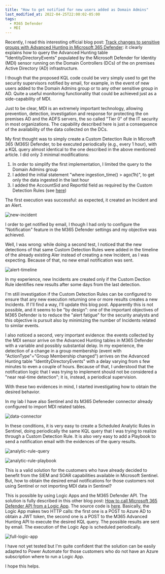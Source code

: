 ```yaml
---
title: "How to get notified for new users added as Domain Admins"
last_modified_at: 2022-04-25T22:00:02-05:00
tags:
  - M365 Defender
  - MDI
---
```


Recently, I read this interesting official blog post: [Track changes to sensitive groups with Advanced Hunting in Microsoft 365 Defender](https://techcommunity.microsoft.com/t5/security-compliance-and-identity/track-changes-to-sensitive-groups-with-advanced-hunting-in/ba-p/3275198): it clearly explains how to query the Advanced Hunting table "IdentityDirectoryEvents" populated by the Microsoft Defender for Identity (MDI) sensor running on the Domain Controllers (DCs) of the on premises Active Directory (AD) infrastructure. 

I though that the proposed KQL code could be very simply used to get the security supervisors notified by email, for example, in the event of new users added to the Domain Admins group or to any other sensitive group in AD. Quite a useful monitoring functionality that could be achieved just as a side-capability of MDI. 

Just to be clear, MDI is an extremely important technology, allowing prevention, detection, investigation and response for protecting the on premises AD and the ADFS servers, the so called "Tier 0" of the IT security in most organizations. The capability described here is just a consequence of the availability of the data collected on the DCs.

My first thought was to simply create a Custom Detection Rule in Microoft 365 (M365) Defender, to be executed periodically (e.g., every 1 hour), with a KQL query almost identical to the one described in the above mentioned article. I did only 3 minimal modifications:
1. In order to simplify the first implementation, I limited the query to the Domain Admins group
2. I added the initial statement "where ingestion_time() > ago(1h)", to get only the data ingested in the last hour
3. I added the AccountSid and ReportId field as required by the Custom Detection Rules (see [here](https://docs.microsoft.com/en-us/microsoft-365/security/defender/custom-detection-rules))

The first execution was successful: as expected, it created an Incident and an Alert. 

![new-incident](https://raw.githubusercontent.com/stefanpems/stefanpems.github.io/master/assets/2022-04-25-How%20to%20get%20notified%20for%20new%20users%20added%20to%20Domain%20Admins/new-incident.png)

I order to get notified by email, I though I had only to configure the "Notification" feature in the M365 Defender settings and my objective was achieved. 

Well, I was wrong: while doing a second test, I noticed that the new detections of that same Custom Detection Rules were added in the timeline of the already existing Aler instead of creating a new Incident, as I was expecting. Because of that, no new email notification was sent.

![alert-timeline](https://raw.githubusercontent.com/stefanpems/stefanpems.github.io/master/assets/2022-04-25-How%20to%20get%20notified%20for%20new%20users%20added%20to%20Domain%20Admins/alert-timeline.png)

In my experience, new Incidents are created only if the Custom Dection Rule identifies new results after some days from the last detection.

I'm still investigation if the Custom Detection Rules can be configured to ensure that any new execution returning one or more results creates a new Incidents. If I'll find a way, I'll update this blog post. Apparently this is not possible, and it seems to be "by design": one of the important objectives of M365 Defender is to reduce the "alert fatigue" for the security analysts and this objective is pursuit also by minimizing the number of Incidents related to similar events. 

I also noticed a second, very important evidence: the events collected by the MDI sensor arrive on the Advanced Hunting tables in M365 Defender with a variable and possibly substantial delay. In my experience, the detection of a change in a group membership (event with "ActionType"="Group Membership changed") arrives on the Advanced Hunting table "IdentityDirectoryEvents" with a delay varying from s few minutes to even a couple of hours. Because of that, I understood that the notification logic that I was trying to implement should not be considered a "near real-time detection"; it is, instead, a periodical supervision.  

With these two evidences in mind, I started investigating how to obtain the desired behavior. 

In my lab I have also Sentinel and its M365 Defeneder connector already configured to import MDI related tables. 

![data-connector](https://raw.githubusercontent.com/stefanpems/stefanpems.github.io/master/assets/2022-04-25-How%20to%20get%20notified%20for%20new%20users%20added%20to%20Domain%20Admins/data-connector.png)

In these conditions, it is very easy to create a Scheduled Analytic Rules in Sentinel, doing periodically the same KQL query that I was trying to realize through a Custom Detection Rule. It is also very easy to add a Playbook to send a notification email with the evidences of the query results.

![analytic-rule-query](https://raw.githubusercontent.com/stefanpems/stefanpems.github.io/master/assets/2022-04-25-How%20to%20get%20notified%20for%20new%20users%20added%20to%20Domain%20Admins/analytic-rule-query.png)

![analytic-rule-playbook](https://raw.githubusercontent.com/stefanpems/stefanpems.github.io/master/assets/2022-04-25-How%20to%20get%20notified%20for%20new%20users%20added%20to%20Domain%20Admins/analytic-rule-playbook.png)

This is a valid solution for the customers who have already decided to benefit from the SIEM and SOAR capabilities available in Microsoft Sentinel. But, how to obtain the desired email notifications for those customers not using Sentinel or not importing MDI data in Sentinel? 

This is possible by using Logic Apps and the M365 Defender API. The solution is fully described in this other blog post: [How to call Microsoft 365 Defender API from a Logic App](https://stefanpems.github.io/Logic-App-and-M365DAPI/). The source code is [here](https://github.com/stefanpems/m365defender/tree/main/Logic%20App). Basically, the Logic App makes two HTTP calls: the first one is a POST to Azure AD to obtain a JWT token, the second one is a POST to the M365 Advanced Hunting API to execute the desired KQL query. The possible results are sent by email. The execution of the Logic App is scheduled periodically. 

![full-logic-app](https://raw.githubusercontent.com/stefanpems/stefanpems.github.io/master/assets/2022-04-25-Logic%20App%20and%20M365DAPI/full-logic-app.png)

I have not yet tested but I'm quite confident that the solution can be easily adapted to Power Automate for those customers who do not have an Azure subscription where to run a Logic App.

I hope this helps.